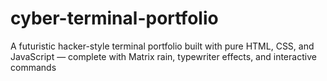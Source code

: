 # cyber-terminal-portfolio
A futuristic hacker-style terminal portfolio built with pure HTML, CSS, and JavaScript — complete with Matrix rain, typewriter effects, and interactive commands
